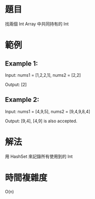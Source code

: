 # 題目
找兩個 Int Array 中共同持有的 Int

# 範例
## Example 1:

Input: nums1 = [1,2,2,1], nums2 = [2,2]

Output: [2]

## Example 2:

Input: nums1 = [4,9,5], nums2 = [9,4,9,8,4]

Output: [9,4], [4,9] is also accepted.

# 解法
用 HashSet 來記錄所有使用到的 Int

# 時間複雜度
O(n)
